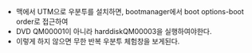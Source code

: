 - 맥에서 UTM으로 우분투를 설치하면, bootmanager에서 boot options-boot order로 접근하여
- DVD QM00001이 아니라 harddiskQM00003을 실행하여야한다.
- 이렇게 하지 않으면 무한 반복 우분투 체험창을 보게된다. 
